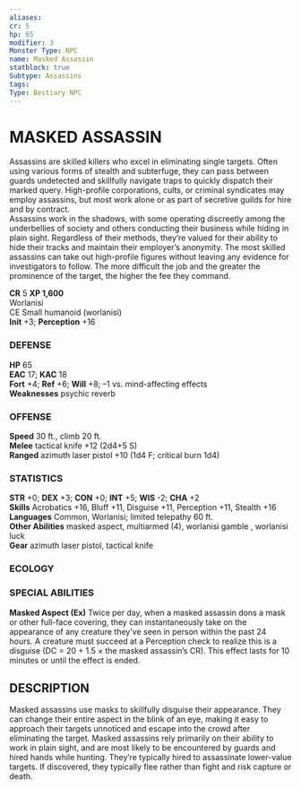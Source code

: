 ```yaml
---
aliases: 
cr: 5
hp: 65
modifier: 3
Monster Type: NPC
name: Masked Assassin
statblock: true
Subtype: Assassins
tags: 
Type: Bestiary NPC
---
```

# MASKED ASSASSIN
Assassins are skilled killers who excel in eliminating single targets. Often using various forms of stealth and subterfuge, they can pass between guards undetected and skillfully navigate traps to quickly dispatch their marked query. High-profile corporations, cults, or criminal syndicates may employ assassins, but most work alone or as part of secretive guilds for hire and by contract.  
Assassins work in the shadows, with some operating discreetly among the underbellies of society and others conducting their business while hiding in plain sight. Regardless of their methods, they’re valued for their ability to hide their tracks and maintain their employer’s anonymity. The most skilled assassins can take out high-profile figures without leaving any evidence for investigators to follow. The more difficult the job and the greater the prominence of the target, the higher the fee they command.

**CR** 5
**XP 1,600**  
Worlanisi  
CE Small humanoid (worlanisi)  
**Init** +3; **Perception** +16  

### DEFENSE

**HP** 65  
**EAC** 17; **KAC** 18  
**Fort** +4; **Ref** +6; **Will** +8; –1 vs. mind-affecting effects  
**Weaknesses** psychic reverb

### OFFENSE

**Speed** 30 ft., climb 20 ft.  
**Melee** tactical knife +12 (2d4+5 S)  
**Ranged** azimuth laser pistol +10 (1d4 F; critical burn 1d4)

### STATISTICS

**STR** +0; **DEX** +3; **CON** +0; **INT** +5; **WIS** -2; **CHA** +2  
**Skills** Acrobatics +16, Bluff +11, Disguise +11, Perception +11, Stealth +16  
**Languages** Common, Worlanisi; limited telepathy 60 ft.  
**Other Abilities** masked aspect, multiarmed (4), worlanisi gamble , worlanisi luck  
**Gear** azimuth laser pistol, tactical knife

### ECOLOGY

### SPECIAL ABILITIES

**Masked Aspect (Ex)** Twice per day, when a masked assassin dons a mask or other full-face covering, they can instantaneously take on the appearance of any creature they’ve seen in person within the past 24 hours. A creature must succeed at a Perception check to realize this is a disguise (DC = 20 + 1.5 × the masked assassin’s CR). This effect lasts for 10 minutes or until the effect is ended.

## DESCRIPTION

Masked assassins use masks to skillfully disguise their appearance. They can change their entire aspect in the blink of an eye, making it easy to approach their targets unnoticed and escape into the crowd after eliminating the target. Masked assassins rely primarily on their ability to work in plain sight, and are most likely to be encountered by guards and hired hands while hunting. They’re typically hired to assassinate lower-value targets. If discovered, they typically flee rather than fight and risk capture or death.